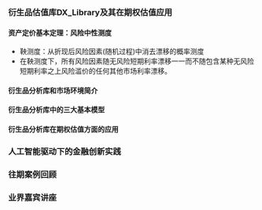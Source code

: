 ### 衍生品估值库DX_Library及其在期权估值应用
#### 资产定价基本定理：风险中性测度
- 鞅测度：从折现后风险因素(随机过程)中消去漂移的概率测度
- 在鞅测度下，所有风险因素随无风险短期利率漂移一一而不随包含某种无风险短期利率之上风险滥价的任何其他市场利率漂移。
#### 衍生品分析库和市场环境简介
#### 衍生品分析库中的三大基本模型
#### 衍生品分析库在期权估值方面的应用
### 人工智能驱动下的金融创新实践
### 往期案例回顾
### 业界嘉宾讲座
